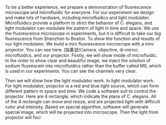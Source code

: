 To be a better experience, we prepare a demonstration of fluorescence microscope and microfluidic for everyone. For our experiment we design and make lots of hardware, including microfluidics and light modulator. Microfluidics provide a platform to strict the behavior of C. elegans, and light modulator can modulate the pattern of light in time and space.
We use the fluorescence microscope in experiments, but it is difficult to take our big fluorescence from Shenzhen to Boston. To show the function and results of our light modulator.  We build a mini fluorescence microscope with a mini projector.  You can see here.
(指着说)Camera, objective, di-mirror, microfluidics, and our projector.
Firstly, we will show inside of microfluidic. In the order to show clear and beautiful image, we inject the  solution of sodium fluorescein into microfluidics rather than the buffer called M9, which is used in our experiments. You can see the channels very clear.

Then we will show how the light modulator work. In light modulator work. For light modulator, projector is a red and blue light source, which can form different pattern in space and time. We code a software suit to control the projector. Here are 4 rectangle, which indicate the place of C. elegans. All of the 4 rectangle  can move and resize, and are projected light with difficult color and intensity. Based on special algorithm, software will generate special image, which will be projected into microscope. Then the light from projector will focr
